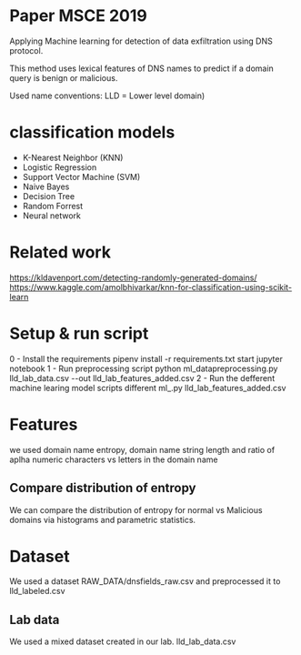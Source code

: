
# Paper MSCE 2019

Applying Machine learning for detection of data exfiltration using DNS protocol.

This method uses lexical features of DNS names to predict if a domain query is benign or malicious.

Used name conventions: LLD = Lower level domain)
# classification models
- K-Nearest Neighbor (KNN)
- Logistic Regression
- Support Vector Machine (SVM)
- Naive Bayes
- Decision Tree
- Random Forrest
- Neural network

# Related work
https://kldavenport.com/detecting-randomly-generated-domains/
https://www.kaggle.com/amolbhivarkar/knn-for-classification-using-scikit-learn

# Setup & run script
0 - Install the requirements pipenv install -r requirements.txt
start jupyter notebook
1 - Run preprocessing script python ml_datapreprocessing.py lld_lab_data.csv --out lld_lab_features_added.csv
2 - Run the defferent machine learing model scripts different ml_<model>.py lld_lab_features_added.csv

# Features
we used domain name entropy, domain name string length and ratio of aplha numeric characters vs letters in the domain name

## Compare distribution of entropy
We can compare the distribution of entropy for normal vs Malicious domains via histograms and parametric statistics.

# Dataset
We used a dataset RAW_DATA/dnsfields_raw.csv and preprocessed it to lld_labeled.csv

## Lab data
We used a mixed dataset created in our lab.
lld_lab_data.csv
